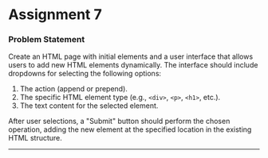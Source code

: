 # Assignment 7

### Problem Statement

Create an HTML page with initial elements and a user interface that allows users to add new HTML elements dynamically. The interface should include dropdowns for selecting the following options:

1. The action (append or prepend).
2. The specific HTML element type (e.g., `<div>`, `<p>`, `<h1>`, etc.).
3. The text content for the selected element.

After user selections, a "Submit" button should perform the chosen operation, adding the new element at the specified location in the existing HTML structure.

---
